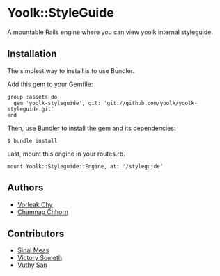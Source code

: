 # Yoolk::StyleGuide

A mountable Rails engine where you can view yoolk internal styleguide.

## Installation

The simplest way to install is to use Bundler.

Add this gem to your Gemfile:

    group :assets do
      gem 'yoolk-styleguide', git: 'git://github.com/yoolk/yoolk-styleguide.git'
    end

Then, use Bundler to install the gem and its dependencies:

    $ bundle install

Last, mount this engine in your routes.rb.

    mount Yoolk::Styleguide::Engine, at: '/styleguide'

## Authors

* [Vorleak Chy](https://github.com/vorleakchy)
* [Chamnap Chhorn](https://github.com/chamnap)

## Contributors

* [Sinal Meas](https://github.com/meassinal)
* [Victory Someth](https://github.com/somethvictory)
* [Vuthy San](https://github.com/sanvuthy)
